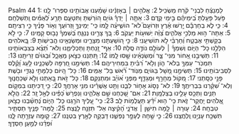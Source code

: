 Psalm 44
1: לַמְנַצֵּ֬חַ לִבְנֵי־ קֹ֬רַח מַשְׂכִּֽיל׃
2: אֱלֹהִ֤ים ׀ בְּאָזְנֵ֬ינוּ שָׁמַ֗עְנוּ אֲבוֹתֵ֥ינוּ סִפְּרוּ־ לָ֑נוּ פֹּ֥עַל פָּעַ֥לְתָּ בִֽ֝ימֵיהֶ֗ם בִּ֣ימֵי קֶֽדֶם׃
3: אַתָּ֤ה ׀ יָדְךָ֡ גּוֹיִ֣ם ה֭וֹרַשְׁתָּ וַתִּטָּעֵ֑ם תָּרַ֥ע לְ֝אֻמִּ֗ים וַֽתְּשַׁלְּחֵֽם׃
4: כִּ֤י לֹ֪א בְחַרְבָּ֡ם יָ֥רְשׁוּ אָ֗רֶץ וּזְרוֹעָם֮ לֹא־ הוֹשִׁ֪יעָ֫ה לָּ֥מוֹ כִּֽי־ יְמִֽינְךָ֣ וּ֭זְרוֹעֲךָ וְא֥וֹר פָּנֶ֗יךָ כִּ֣י רְצִיתָֽם׃
5: אַתָּה־ ה֣וּא מַלְכִּ֣י אֱלֹהִ֑ים צַ֝וֵּ֗ה יְשׁוּע֥וֹת יַעֲקֹֽב׃
6: בְּ֭ךָ צָרֵ֣ינוּ נְנַגֵּ֑חַ בְּ֝שִׁמְךָ֗ נָב֥וּס קָמֵֽינוּ׃
7: כִּ֤י לֹ֣א בְקַשְׁתִּ֣י אֶבְטָ֑ח וְ֝חַרְבִּ֗י לֹ֣א תוֹשִׁיעֵֽנִי׃
8: כִּ֣י ה֭וֹשַׁעְתָּנוּ מִצָּרֵ֑ינוּ וּמְשַׂנְאֵ֥ינוּ הֱבִישֽׁוֹתָ׃
9: בֵּֽ֭אלֹהִים הִלַּלְ֣נוּ כָל־ הַיּ֑וֹם וְשִׁמְךָ֓ ׀ לְעוֹלָ֖ם נוֹדֶ֣ה סֶֽלָה׃
10: אַף־ זָ֭נַחְתָּ וַתַּכְלִימֵ֑נוּ וְלֹא־ תֵ֝צֵ֗א בְּצִבְאוֹתֵֽינוּ׃
11: תְּשִׁיבֵ֣נוּ אָ֭חוֹר מִנִּי־ צָ֑ר וּ֝מְשַׂנְאֵ֗ינוּ שָׁ֣סוּ לָֽמוֹ׃
12: תִּ֭תְּנֵנוּ כְּצֹ֣אן מַאֲכָ֑ל וּ֝בַגּוֹיִ֗ם זֵרִיתָֽנוּ׃
13: תִּמְכֹּֽר־ עַמְּךָ֥ בְלֹא־ ה֑וֹן וְלֹ֥א־ רִ֝בִּ֗יתָ בִּמְחִירֵיהֶֽם׃
14: תְּשִׂימֵ֣נוּ חֶ֭רְפָּה לִשְׁכֵנֵ֑ינוּ לַ֥עַג וָ֝קֶ֗לֶס לִסְבִיבוֹתֵֽינוּ׃
15: תְּשִׂימֵ֣נוּ מָ֭שָׁל בַּגּוֹיִ֑ם מְנֽוֹד־ רֹ֝֗אשׁ בַּל־ אֻמִּֽים׃
16: כָּל־ הַ֭יּוֹם כְּלִמָּתִ֣י נֶגְדִּ֑י וּבֹ֖שֶׁת פָּנַ֣י כִּסָּֽתְנִי׃
17: מִ֭קּוֹל מְחָרֵ֣ף וּמְגַדֵּ֑ף מִפְּנֵ֥י א֝וֹיֵ֗ב וּמִתְנַקֵּֽם׃
18: כָּל־ זֹ֣את בָּ֭אַתְנוּ וְלֹ֣א שְׁכַחֲנ֑וּךָ וְלֹֽא־ שִׁ֝קַּ֗רְנוּ בִּבְרִיתֶֽךָ׃
19: לֹא־ נָס֣וֹג אָח֣וֹר לִבֵּ֑נוּ וַתֵּ֥ט אֲשֻׁרֵ֗ינוּ מִנִּ֥י אָרְחֶֽךָ׃
20: כִּ֣י דִ֭כִּיתָנוּ בִּמְק֣וֹם תַּנִּ֑ים וַתְּכַ֖ס עָלֵ֣ינוּ בְצַלְמָֽוֶת׃
21: אִם־ שָׁ֭כַחְנוּ שֵׁ֣ם אֱלֹהֵ֑ינוּ וַנִּפְרֹ֥שׂ כַּ֝פֵּ֗ינוּ לְאֵ֣ל זָֽר׃
22: הֲלֹ֣א אֱ֭לֹהִים יַֽחֲקָר־ זֹ֑את כִּֽי־ ה֥וּא יֹ֝דֵ֗עַ תַּעֲלֻמ֥וֹת לֵֽב׃
23: כִּֽי־ עָ֭לֶיךָ הֹרַ֣גְנוּ כָל־ הַיּ֑וֹם נֶ֝חְשַׁ֗בְנוּ כְּצֹ֣אן טִבְחָֽה׃
24: ע֤וּרָה ׀ לָ֖מָּה תִישַׁ֥ן ׀ אֲדֹנָ֑י הָ֝קִ֗יצָה אַל־ תִּזְנַ֥ח לָנֶֽצַח׃
25: לָֽמָּה־ פָנֶ֥יךָ תַסְתִּ֑יר תִּשְׁכַּ֖ח עָנְיֵ֣נוּ וְֽלַחֲצֵֽנוּ׃
26: כִּ֤י שָׁ֣חָה לֶעָפָ֣ר נַפְשֵׁ֑נוּ דָּבְקָ֖ה לָאָ֣רֶץ בִּטְנֵֽנוּ׃
27: ק֭וּמָֽה עֶזְרָ֣תָה לָּ֑נוּ וּ֝פְדֵ֗נוּ לְמַ֣עַן חַסְדֶּֽךָ׃
